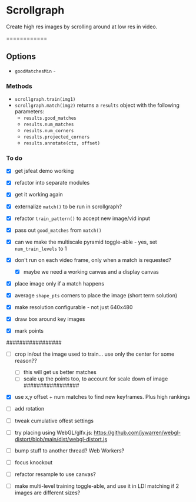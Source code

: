 # Scrollgraph

Create high res images by scrolling around at low res in video.

============

## Options

* `goodMatchesMin` - 

### Methods

* `scrollgraph.train(img1)`
* `scrollgraph.match(img2)` returns a `results` object with the following parameters:
  * `results.good_matches`
  * `results.num_matches`
  * `results.num_corners`
  * `results.projected_corners`
  * `results.annotate(ctx, offset)`

### To do

* [x] get jsfeat demo working
* [x] refactor into separate modules
* [x] get it working again
* [x] externalize `match()` to be run in scrollgraph?
* [x] refactor `train_pattern()` to accept new image/vid input
* [x] pass out `good_matches` from `match()` 
* [x] can we make the multiscale pyramid toggle-able - yes, set `num_train_levels` to 1
* [x] don't run on each video frame, only when a match is requested?
    * [x] maybe we need a working canvas and a display canvas
* [x] place image only if a match happens
* [x] average `shape_pts` corners to place the image (short term solution)
* [x] make resolution configurable - not just 640x480

* [x] draw box around key images
* [x] mark points

#################
* [ ] crop in/out the image used to train... use only the center for some reason??
  * [ ] this will get us better matches
  * [ ] scale up the points too, to account for scale down of image
#################

* [x] use x,y offset + num matches to find new keyframes. Plus high rankings
* [ ] add rotation

* [ ] tweak cumulative offest settings


* [ ] try placing using WebGL/glfx.js: https://github.com/jywarren/webgl-distort/blob/main/dist/webgl-distort.js
* [ ] bump stuff to another thread? Web Workers?
* [ ] focus knockout
* [ ] refactor resample to use canvas?
* [ ] make multi-level training toggle-able, and use it in LDI matching if 2 images are different sizes?


